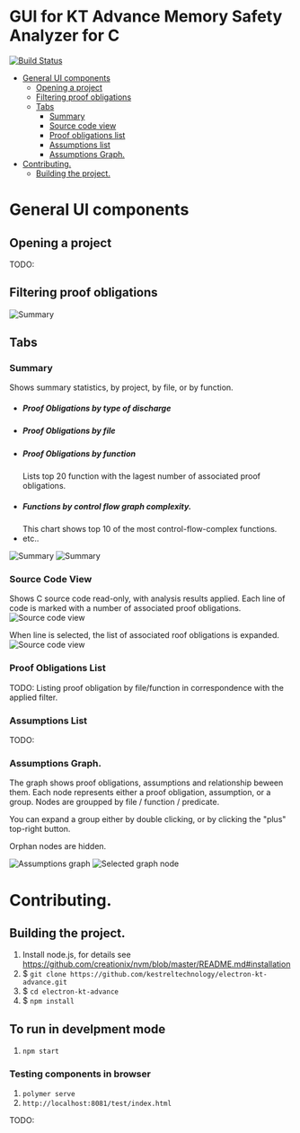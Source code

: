# GUI for KT Advance  Memory Safety Analyzer for C

[![Build Status](https://travis-ci.org/kestreltechnology/electron-kt-advance.svg?branch=master)](https://travis-ci.org/kestreltechnology/electron-kt-advance)


- [General UI components](#general-ui-components)
  - [Opening a project](#opening-a-project)
  - [Filtering proof obligations](#filtering-proof-obligations)
  - [Tabs](#tabs)
    - [Summary](#summary)
    - [Source code view](#source-code-view)
    - [Proof obligations list](#proof-obligations-list)
    - [Assumptions list](#assumptions-list)
    - [Assumptions Graph.](#assumptions-graph)
- [Contributing.](#contributing)
  - [Building the project.](#building-the-project)

# General UI components
## Opening a project
TODO:

## Filtering proof obligations
![Summary](/docs/filter.png)


## Tabs
### Summary
Shows summary statistics, by project, by file, or by function.
- ##### Proof Obligations by type of discharge
- ##### Proof Obligations by file
- ##### Proof Obligations by function
    Lists top 20 function with the lagest number of associated proof obligations.
- ##### Functions by control flow graph complexity. 
    This chart shows top 10 of the most control-flow-complex functions.
- etc..

![Summary](/docs/summary.png)
![Summary](/docs/summary%20by%20function.png)



### Source Code View
Shows C source code read-only, with analysis results applied. 
Each line of code is marked with a number of associated proof obligations. 
![Source code view](/docs/source.png)

When line is selected, the list of associated roof obligations is expanded.
![Source code view](/docs/source%20line%20selected.png)



### Proof Obligations List
TODO:
Listing proof obligation by file/function in correspondence with the applied filter.
### Assumptions List
TODO:
### Assumptions Graph.
The graph shows proof obligations, assumptions and relationship beween them. 
Each node represents either a proof obligation, assumption, or a group. Nodes are groupped by file / function / predicate. 

You can expand a group either by double clicking, or by clicking the "plus" top-right button.

Orphan nodes are hidden. 


![Assumptions graph](/docs/graph.png)
![Selected graph node](/docs/graph%20selection.png)




# Contributing.
## Building the project.
1. Install node.js, for details see https://github.com/creationix/nvm/blob/master/README.md#installation 
2. $ `git clone https://github.com/kestreltechnology/electron-kt-advance.git`
3. $ `cd electron-kt-advance`
4. $ `npm install`

## To run in develpment mode
1. `npm start`

### Testing components in browser
1. `polymer serve`
2. `http://localhost:8081/test/index.html`

TODO:
